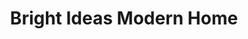 ---
title: "Bright Ideas Modern Home"
url: /royal-oak/bright-ideas-modern-home/
shop: Raumausstattung
---